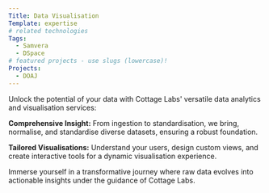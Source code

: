 ```yaml
---
Title: Data Visualisation
Template: expertise
# related technologies
Tags: 
  - Samvera
  - DSpace
# featured projects - use slugs (lowercase)!
Projects: 
  - DOAJ
---
```



Unlock the potential of your data with Cottage Labs' versatile data analytics and visualisation services:

<div class="list-section" markdown=1>

**Comprehensive Insight:** From ingestion to standardisation, we bring, normalise, and standardise diverse datasets, ensuring a robust foundation.

**Tailored Visualisations:** Understand your users, design custom views, and create interactive tools for a dynamic visualisation experience.

</div>

Immerse yourself in a transformative journey where raw data evolves into actionable insights under the guidance of Cottage Labs.
